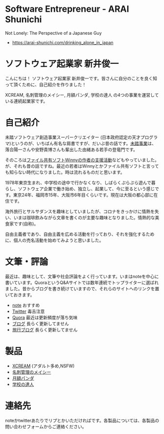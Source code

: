 # Software Entrepreneur - ARAI Shunichi

Not Lonely: The Perspective of a Japanese Guy

- https://arai-shunichi.com/drinking_alone_in_japan

# ソフトウェア起業家 新井俊一

こんにちは！ ソフトウェア起業家 新井俊一です。皆さんに自分のことを良く知って頂くために、自己紹介を作りました！

XCREAM, 名刺管理のメイシー, 月額パンダ, 学校の達人 の4つの事業を運営している連続起業家です。

# 自己紹介

未踏ソフトウェア創造事業スーパークリエイター (日本政府認定の天才プログラマ)というのが、いちばん有名な肩書ですが、だいぶ昔の話です。[未踏事業](https://www.ipa.go.jp/jinzai/mitou/index.html)は、落合陽一さんや安野貴博さんも輩出した由緒ある若手の登竜門です。

そのころは[ファイル共有ソフトWinnyの作者の支援活動](https://araipiyo.github.io/freekaneko/ja/index.html)などもやっていました。が、それも昔の話ですね。最近の若者はWinnyとかファイル共有ソフトと言っても知らない時代になりました。時は流れるものだと思います。

1978年東京生まれ、中学校の途中で行かなくなり、しばらくぷらぷら遊んで暮らし、ソフトウェア企業で働き始め、独立し、起業して、今に至るという感じです。東京24年、福岡市15年、大阪市6年目くらいです。現在は大阪の都心部に在住です。

海外旅行とサルサダンスを趣味としていましたが、コロナをきっかけに情熱を失い、いまは珈琲飲みながら文章を書くのが主要な趣味となりました。情熱的な美食家です(自称)。

自由主義者であり、自由主義を広める活動を行っており、それを強化するために、個人の売名活動を始めてみようと思いました。

# 文筆・評論

最近は、趣味として、文筆や社会評論をよく行っています。いまはnoteを中心に書いています。QuoraというQ&Aサイトでは数年連続でトップライターに選ばれました。昔からブログを書き続けていますので、それらのサイトへのリンクを置いておきます。

- [note](https://note.com/piyoist/) おすすめ
- [Twitter](https://x.com/shunichi_arai) 毒舌注意
- [Quora](https://jp.quora.com/profile/Shunichi-Arai) 最近は更新頻度が落ち気味
- [ブログ](https://shunichi-arai.blogspot.com/) 長らく更新してません
- [旅行ブログ](https://piyotravel.blogspot.com/) 長らく更新してません

# 製品

- [XCREAM](https://www.xcream.net/) (アダルト多め,NSFW) 
- [名刺管理のメイシー](https://maysee.jp/)
- [月額パンダ](https://getsugaku-panda.jp/)
- [学校の達人](https://tatsujin.school/)

# 連絡先

noteかtwitterあたりでリプとかいただければです。各製品については、各製品の問い合わせフォームからご連絡ください。
